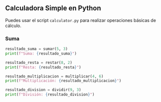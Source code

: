 ## Calculadora Simple en Python

Puedes usar el script `calculator.py` para realizar operaciones básicas de cálculo.

### Suma

```python
resultado_suma = sumar(5, 3)
print(f"Suma: {resultado_suma}")

resultado_resta = restar(8, 2)
print(f"Resta: {resultado_resta}")

resultado_multiplicacion = multiplicar(4, 6)
print(f"Multiplicación: {resultado_multiplicacion}")

resultado_division = dividir(9, 3)
print(f"División: {resultado_division}")
